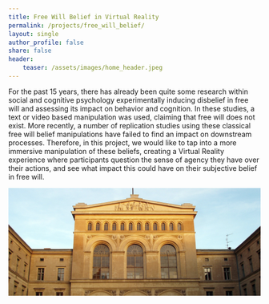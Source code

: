 ```yaml
---
title: Free Will Belief in Virtual Reality
permalink: /projects/free_will_belief/
layout: single
author_profile: false
share: false
header:
    teaser: /assets/images/home_header.jpeg
---
```


For the past 15 years, there has already been quite some research within social and cognitive psychology experimentally inducing disbelief in free will and assessing its impact on behavior and cognition. In these studies, a text or video based manipulation was used, claiming that free will does not exist. More recently, a number of replication studies using these classical free will belief manipulations have failed to find an impact on downstream processes. Therefore, in this project, we would like to tap into a more immersive manipulation of these beliefs, creating a Virtual Reality experience where participants question the sense of agency they have over their actions, and see what impact this could have on their subjective belief in free will.


<img src="../../assets/images/projects/image.jpeg" alt="some text">
